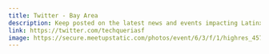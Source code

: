 ```yaml
---
title: Twitter - Bay Area
description: Keep posted on the latest news and events impacting Latinxs in the tech industry in the Bay Area and beyond.
link: https://twitter.com/techqueriasf
image: https://secure.meetupstatic.com/photos/event/6/3/f/1/highres_457765585.jpeg
---
```

